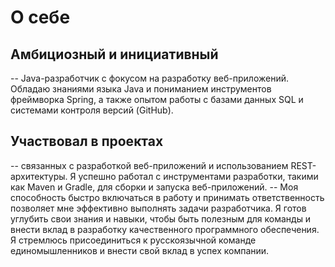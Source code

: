 # О себе

## Амбициозный и инициативный 
-- Java-разработчик с фокусом на разработку веб-приложений. Обладаю знаниями языка Java и пониманием инструментов фреймворка Spring, а также опытом работы с базами данных SQL и системами контроля версий (GitHub).
## Участвовал в проектах
-- связанных с разработкой веб-приложений и использованием REST-архитектуры. Я успешно работал с инструментами разработки, такими как Maven и Gradle, для сборки и запуска веб-приложений.
-- Моя способность быстро включаться в работу и принимать ответственность позволяет мне эффективно выполнять задачи разработчика. Я готов углубить свои знания и навыки, чтобы быть полезным для команды и внести вклад в разработку качественного программного обеспечения. Я стремлюсь присоединиться к русскоязычной команде единомышленников и внести свой вклад в успех компании.
